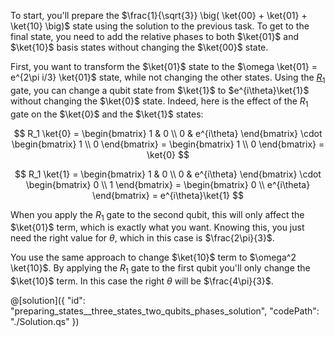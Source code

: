 To start, you'll prepare the $\frac{1}{\sqrt{3}} \big( \ket{00} +  \ket{01} + \ket{10} \big)$ state using the solution to the previous task. To get to the final state, you need to add the relative phases to both $\ket{01}$ and $\ket{10}$ basis states without changing the $\ket{00}$ state.

First, you want to transform the $\ket{01}$ state to the $\omega \ket{01} = e^{2\pi i/3} \ket{01}$ state, while not changing the other states.
Using the [$R_1$](https://learn.microsoft.com/qsharp/api/qsharp-lang/microsoft.quantum.intrinsic/r1) gate, you can change a qubit state from $\ket{1}$ to $e^{i\theta}\ket{1}$ without changing the $\ket{0}$ state.
Indeed, here is the effect of the $R_1$ gate on the $\ket{0}$ and the $\ket{1}$ states:

$$ R_1 \ket{0} = \begin{bmatrix} 1 & 0 \\ 0 & e^{i\theta} \end{bmatrix} \cdot \begin{bmatrix} 1 \\ 0 \end{bmatrix} = \begin{bmatrix} 1 \\ 0 \end{bmatrix} = \ket{0} $$

$$ R_1 \ket{1} = \begin{bmatrix} 1 & 0 \\ 0 & e^{i\theta} \end{bmatrix} \cdot \begin{bmatrix} 0 \\ 1 \end{bmatrix} = \begin{bmatrix} 0 \\ e^{i\theta} \end{bmatrix} = e^{i\theta}\ket{1} $$

When you apply the $R_1$ gate to the second qubit, this will only affect the $\ket{01}$ term, which is exactly what you want. Knowing this, you just need the right value for $\theta$, which in this case is $\frac{2\pi}{3}$.

You use the same approach to change $\ket{10}$ term to $\omega^2 \ket{10}$. By applying the $R_1$ gate to the first qubit you'll only change the $\ket{10}$ term. In this case the right $\theta$ will be $\frac{4\pi}{3}$.


@[solution]({
    "id": "preparing_states__three_states_two_qubits_phases_solution",
    "codePath": "./Solution.qs"
})
